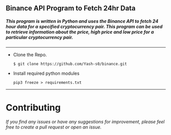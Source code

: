 ## Binance API Program to Fetch 24hr Data

##### This program is written in Python and uses the Binance API to fetch 24 hour data for a specified cryptocurrency pair. This program can be used to retrieve information about the price, high price and low price for a particular cryptocurrency pair.
_____
- Clone the Repo.
    ```
    $ git clone https://github.com/Yash-s0/binance.git
- Install required python modules
    ``` 
    pip3 freeze > requirements.txt
    ```

___
    
# Contributing

###### If you find any issues or have any suggestions for improvement, please feel free to create a pull request or open an issue.
    